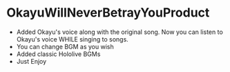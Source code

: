 # OkayuWillNeverBetrayYouProduct

- Added Okayu's voice along with the original song. Now you can listen to Okayu's voice WHILE singing to songs.
- You can change BGM as you wish
- Added classic Hololive BGMs
- Just Enjoy
